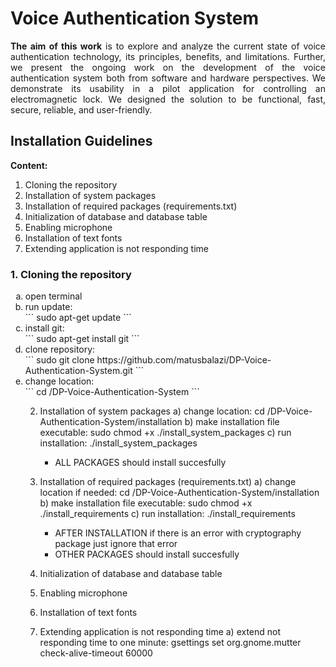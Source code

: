 # Voice Authentication System
<p align="justify">
    <b>The aim of this work</b> is to explore and analyze the current state of 
    voice authentication technology, its principles, benefits, and limitations.
    Further, we present the ongoing work on the development of the voice 
    authentication system both from software and hardware perspectives. 
    We demonstrate its usability in a pilot application for controlling 
    an electromagnetic lock. We designed the solution to be functional, fast, 
    secure, reliable, and user-friendly.
</p>

## Installation Guidelines
<p align="justify">
<b>Content:</b>
</p>
<ol type="1">
    <li>Cloning the repository</li>
    <li>Installation of system packages</li>
    <li>Installation of required packages (requirements.txt)</li>
    <li>Initialization of database and database table</li>
    <li>Enabling microphone</li>
    <li>Installation of text fonts</li>
    <li>Extending application is not responding time</li>
</ol>

### 1. Cloning the repository
<ol type="a">
    <li>open terminal</li>
    <li>run update:</li>
        ```
        sudo apt-get update
        ```
    <li>install git:</li>
        ```
        sudo apt-get install git
        ```
    <li>clone repository:</li>
        ```
        sudo git clone https://github.com/matusbalazi/DP-Voice-Authentication-System.git
        ```
    <li>change location:</li>
        ```
        cd /DP-Voice-Authentication-System
        ```

2. Installation of system packages
    a) change location:
        cd /DP-Voice-Authentication-System/installation
    b) make installation file executable:
        sudo chmod +x ./install_system_packages
    c) run installation:
        ./install_system_packages

    - ALL PACKAGES should install succesfully

3. Installation of required packages (requirements.txt)
    a) change location if needed:
        cd /DP-Voice-Authentication-System/installation
    b) make installation file executable:
        sudo chmod +x ./install_requirements
    c) run installation:
        ./install_requirements

    - AFTER INSTALLATION if there is an error with cryptography package just ignore that error
    - OTHER PACKAGES should install succesfully

4. Initialization of database and database table

5. Enabling microphone

6. Installation of text fonts

7. Extending application is not responding time
    a) extend not responding time to one minute:
        gsettings set org.gnome.mutter check-alive-timeout 60000
